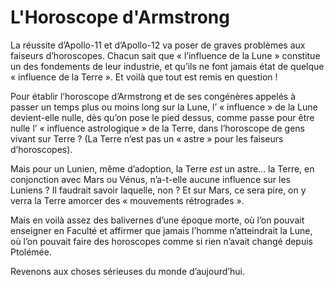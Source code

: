 # L'Horoscope d'Armstrong

La réussite d’Apollo-11 et d’Apollo-12 va poser de graves problèmes aux faiseurs d’horoscopes. Chacun <span id="e9782221228517_c11.xhtml#page-158"></span>sait que « l’influence de la Lune » constitue un des fondements de leur industrie, et qu’ils ne font jamais état de quelque « influence de la Terre ». Et voilà que tout est remis en question !

Pour établir l’horoscope d’Armstrong et de ses congénères appelés à passer un temps plus ou moins long sur la Lune, l’ « influence » de la Lune devient-elle nulle, dès qu’on pose le pied dessus, comme passe pour être nulle l’ « influence astrologique » de la Terre, dans l’horoscope de gens vivant sur Terre ? (La Terre n’est pas un « astre » pour les faiseurs d’horoscopes).

Mais pour un Lunien, même d’adoption, la Terre *est* un astre... la Terre, en conjonction avec Mars ou Vénus, n’a-t-elle aucune influence sur les Luniens ? Il faudrait savoir laquelle, non ? Et sur Mars, ce sera pire, on y verra la Terre amorcer des « mouvements rétrogrades ».

Mais en voilà assez des balivernes d’une époque morte, où l’on pouvait enseigner en Faculté et affirmer que jamais l’homme n’atteindrait la Lune, où l’on pouvait faire des horoscopes comme si rien n’avait changé depuis Ptolémée.

Revenons aux choses sérieuses du monde d’aujourd’hui.

<span id="e9782221228517_c11.xhtml#title53"></span>

